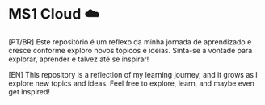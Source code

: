 # MS1 Cloud ☁️

[PT/BR] Este repositório é um reflexo da minha jornada de aprendizado e cresce conforme exploro novos tópicos e ideias. Sinta-se à vontade para explorar, aprender e talvez até se inspirar!

[EN] This repository is a reflection of my learning journey, and it grows as I explore new topics and ideas. Feel free to explore, learn, and maybe even get inspired!
